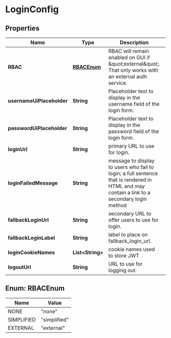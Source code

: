 

# LoginConfig


## Properties

| Name | Type | Description | Notes |
|------------ | ------------- | ------------- | -------------|
|**RBAC** | [**RBACEnum**](#RBACEnum) | RBAC will remain enabled on GUI if \&quot;external\&quot;.  That only works with an external auth service.  |  [optional] |
|**usernameUiPlaceholder** | **String** | Placeholder text to display in the username field of the login form.  |  [optional] |
|**passwordUiPlaceholder** | **String** | Placeholder text to display in the password field of the login form.  |  [optional] |
|**loginUrl** | **String** | primary URL to use for login. |  |
|**loginFailedMessage** | **String** | message to display to users who fail to login; a full sentence that is rendered in HTML and may contain a link to a secondary login method  |  [optional] |
|**fallbackLoginUrl** | **String** | secondary URL to offer users to use for login. |  [optional] |
|**fallbackLoginLabel** | **String** | label to place on fallback_login_url. |  [optional] |
|**loginCookieNames** | **List&lt;String&gt;** | cookie names used to store JWT |  |
|**logoutUrl** | **String** | URL to use for logging out. |  |



## Enum: RBACEnum

| Name | Value |
|---- | -----|
| NONE | &quot;none&quot; |
| SIMPLIFIED | &quot;simplified&quot; |
| EXTERNAL | &quot;external&quot; |



